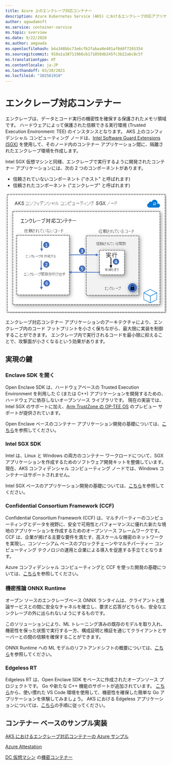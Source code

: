 ```yaml
---
title: Azure 上のエンクレーブ対応コンテナー
description: Azure Kubernetes Service (AKS) におけるエンクレーブ対応アプリケーション コンテナーのサポート
author: agowdamsft
ms.service: container-service
ms.topic: overview
ms.date: 9/22/2020
ms.author: amgowda
ms.openlocfilehash: b4a348bbc73e6cfb2fabaa8e401af0ddf7265354
ms.sourcegitcommit: 910a1a38711966cb171050db245fc3b22abc8c5f
ms.translationtype: HT
ms.contentlocale: ja-JP
ms.lasthandoff: 03/20/2021
ms.locfileid: "102561910"
---
```

# <a name="enclave-aware-containers"></a>エンクレーブ対応コンテナー

エンクレーブは、データとコード実行の機密性を確保する保護されたメモリ領域です。 ハードウェアによって保護された信頼できる実行環境 (Trusted Execution Environment: TEE) のインスタンスとなります。 AKS 上のコンフィデンシャル コンピューティング ノードは、[Intel Software Guard Extensions (SGX)](https://software.intel.com/sgx) を使用して、そのノード内のコンテナー アプリケーション間に、隔離されたエンクレーブ環境を作成します。

Intel SGX 仮想マシンと同様、エンクレーブで実行するように開発されたコンテナー アプリケーションには、次の 2 つのコンポーネントがあります。

- 信頼されていないコンポーネント ("ホスト" と呼ばれます)
- 信頼されたコンポーネント ("エンクレーブ" と呼ばれます)

![エンクレーブ対応コンテナーのアーキテクチャ](./media/enclave-aware-containers/enclaveawarecontainer.png)

エンクレーブ対応コンテナー アプリケーションのアーキテクチャにより、エンクレーブ内のコード フットプリントを小さく保ちながら、最大限に実装を制御することができます。 エンクレーブ内で実行されるコードを最小限に抑えることで、攻撃面が小さくなるという効果があります。   

## <a name="enablers"></a>実現の鍵

### <a name="open-enclave-sdk"></a>Enclave SDK を開く
Open Enclave SDK は、ハードウェアベースの Trusted Execution Environment を利用した C (または C++) アプリケーションを開発するための、ハードウェアに依存しないオープンソース ライブラリです。 現在の実装では、Intel SGX のサポートに加え、[Arm TrustZone の OP-TEE OS](https://optee.readthedocs.io/en/latest/general/about.html) のプレビュー サポートが提供されています。

Open Enclave ベースのコンテナー アプリケーション開発の基礎については、[こちら](https://github.com/openenclave/openenclave/tree/master/docs/GettingStartedDocs)を参照してください。

### <a name="intel-sgx-sdk"></a>Intel SGX SDK
Intel は、Linux と Windows の両方のコンテナー ワークロードについて、SGX アプリケーションを作成するためのソフトウェア開発キットを整備しています。 現在、AKS コンフィデンシャル コンピューティング ノードでは、Windows コンテナーはサポートされません。

Intel SGX ベースのアプリケーション開発の基礎については、[こちら](https://software.intel.com/content/www/us/en/develop/topics/software-guard-extensions/sdk.html)を参照してください。

### <a name="confidential-consortium-framework-ccf"></a>Confidential Consortium Framework (CCF)
Confidential Consortium Framework (CCF) は、マルチパーティーのコンピューティングとデータを視野に、安全で可用性とパフォーマンスに優れた新たな境地のアプリケーションを作成するためのオープンソース フレームワークです。 CCF は、企業が掲げる主要な要件を満たす、高スケールな機密のネットワークを実現し、コンソーシアム ベースのブロックチェーンやマルチパーティー コンピューティング テクノロジの運用と企業による導入を促進する手立てとなります。

Azure コンフィデンシャル コンピューティングと CCF を使った開発の基礎については、[こちら](https://github.com/Microsoft/CCF)を参照してください。

### <a name="confidential-inferencing-onnx-runtime"></a>機密推論 ONNX Runtime

オープン ソースのエンクレーブベース ONNX ランタイムは、クライアントと推論サービスとの間に安全なチャネルを確立し、要求と応答がどちらも、安全なエンクレーブの外に出られないようにするものです。 

このソリューションにより、ML トレーニング済みの既存のモデルを取り入れ、機密性を保った状態で実行する一方、構成証明と検証を通じてクライアントとサーバーとの間の信頼を確保することができます。 

ONNX Runtime への ML モデルのリフトアンドシフトの概要については、[こちら](https://aka.ms/confidentialinference)を参照してください。

### <a name="edgeless-rt"></a>Edgeless RT

Edgeless RT は、Open Enclave SDK をベースに作成されたオープンソース プロジェクトです。 Go や新たな C++ 機能のサポートが追加されています。 [こちら](https://github.com/edgelesssys/edgelessrt)から、使い慣れた VS Code 環境を使用して、機密性を確保した簡単な Go アプリケーションを体験してみましょう。 AKS における Edgeless アプリケーションについては、[こちら](https://github.com/edgelesssys/edgelessrt/blob/master/docs/ERTAzureAKSDeployment.md)の手順に従ってください。


## <a name="container-based-sample-implementations"></a>コンテナー ベースのサンプル実装

[AKS におけるエンクレーブ対応コンテナーの Azure サンプル](https://github.com/Azure-Samples/confidential-computing/tree/main/containersamples)

<!-- LINKS - external -->
[Azure Attestation](../attestation/overview.md)


<!-- LINKS - internal -->
[DC 仮想マシン](./virtual-machine-solutions.md)
の[機密コンテナー](./confidential-containers.md)